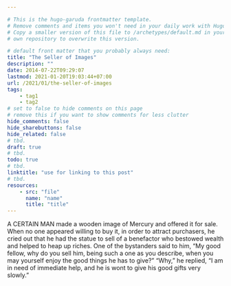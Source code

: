 ```yaml
---

# This is the hugo-garuda frontmatter template.
# Remove comments and items you won't need in your daily work with Hugo.
# Copy a smaller version of this file to /archetypes/default.md in your
# own repository to overwrite this version.

# default front matter that you probably always need:
title: "The Seller of Images"
description: ""
date: 2014-07-22T09:29:07
lastmod: 2021-01-20T19:03:44+07:00
url: /2021/01/the-seller-of-images
tags:
    - tag1
    - tag2
# set to false to hide comments on this page
# remove this if you want to show comments for less clutter
hide_comments: false
hide_sharebuttons: false
hide_related: false
# tbd.
draft: true
# tbd.
todo: true
# tbd.
linktitle: "use for linking to this post"
# tbd.
resources:
    - src: "file"
      name: "name"
      title: "title"
---
```

A CERTAIN MAN made a wooden image of Mercury and offered it for sale. When no one appeared willing to buy it, in order to attract purchasers, he cried out that he had the statue to sell of a benefactor who bestowed wealth and helped to heap up riches. One of the bystanders said to him, “My good fellow, why do you sell him, being such a one as you describe, when you may yourself enjoy the good things he has to give?” “Why,” he replied, “I am in need of immediate help, and he is wont to give his good gifts very slowly.”

